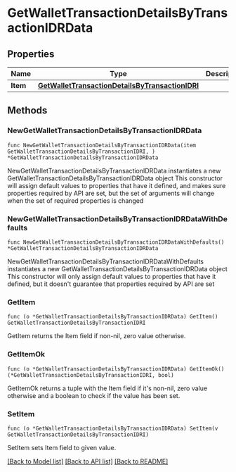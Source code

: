 # GetWalletTransactionDetailsByTransactionIDRData

## Properties

Name | Type | Description | Notes
------------ | ------------- | ------------- | -------------
**Item** | [**GetWalletTransactionDetailsByTransactionIDRI**](GetWalletTransactionDetailsByTransactionIDRI.md) |  | 

## Methods

### NewGetWalletTransactionDetailsByTransactionIDRData

`func NewGetWalletTransactionDetailsByTransactionIDRData(item GetWalletTransactionDetailsByTransactionIDRI, ) *GetWalletTransactionDetailsByTransactionIDRData`

NewGetWalletTransactionDetailsByTransactionIDRData instantiates a new GetWalletTransactionDetailsByTransactionIDRData object
This constructor will assign default values to properties that have it defined,
and makes sure properties required by API are set, but the set of arguments
will change when the set of required properties is changed

### NewGetWalletTransactionDetailsByTransactionIDRDataWithDefaults

`func NewGetWalletTransactionDetailsByTransactionIDRDataWithDefaults() *GetWalletTransactionDetailsByTransactionIDRData`

NewGetWalletTransactionDetailsByTransactionIDRDataWithDefaults instantiates a new GetWalletTransactionDetailsByTransactionIDRData object
This constructor will only assign default values to properties that have it defined,
but it doesn't guarantee that properties required by API are set

### GetItem

`func (o *GetWalletTransactionDetailsByTransactionIDRData) GetItem() GetWalletTransactionDetailsByTransactionIDRI`

GetItem returns the Item field if non-nil, zero value otherwise.

### GetItemOk

`func (o *GetWalletTransactionDetailsByTransactionIDRData) GetItemOk() (*GetWalletTransactionDetailsByTransactionIDRI, bool)`

GetItemOk returns a tuple with the Item field if it's non-nil, zero value otherwise
and a boolean to check if the value has been set.

### SetItem

`func (o *GetWalletTransactionDetailsByTransactionIDRData) SetItem(v GetWalletTransactionDetailsByTransactionIDRI)`

SetItem sets Item field to given value.



[[Back to Model list]](../README.md#documentation-for-models) [[Back to API list]](../README.md#documentation-for-api-endpoints) [[Back to README]](../README.md)


